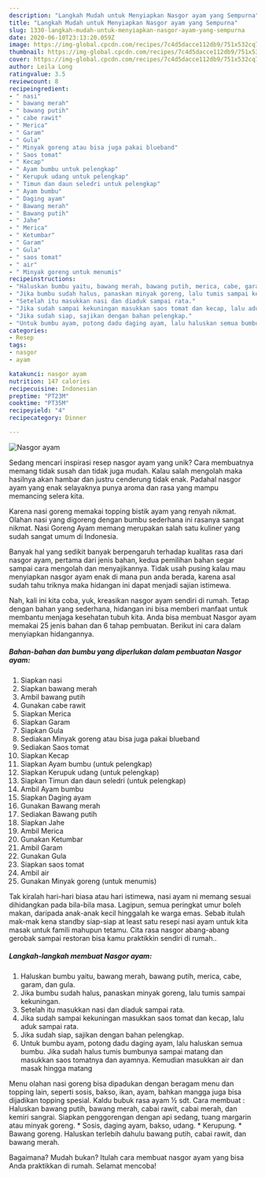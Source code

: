 ```yaml
---
description: "Langkah Mudah untuk Menyiapkan Nasgor ayam yang Sempurna"
title: "Langkah Mudah untuk Menyiapkan Nasgor ayam yang Sempurna"
slug: 1330-langkah-mudah-untuk-menyiapkan-nasgor-ayam-yang-sempurna
date: 2020-06-10T23:13:20.059Z
image: https://img-global.cpcdn.com/recipes/7c4d5dacce112db9/751x532cq70/nasgor-ayam-foto-resep-utama.jpg
thumbnail: https://img-global.cpcdn.com/recipes/7c4d5dacce112db9/751x532cq70/nasgor-ayam-foto-resep-utama.jpg
cover: https://img-global.cpcdn.com/recipes/7c4d5dacce112db9/751x532cq70/nasgor-ayam-foto-resep-utama.jpg
author: Leila Long
ratingvalue: 3.5
reviewcount: 8
recipeingredient:
- " nasi"
- " bawang merah"
- " bawang putih"
- " cabe rawit"
- " Merica"
- " Garam"
- " Gula"
- " Minyak goreng atau bisa juga pakai blueband"
- " Saos tomat"
- " Kecap"
- " Ayam bumbu untuk pelengkap"
- " Kerupuk udang untuk pelengkap"
- " Timun dan daun seledri untuk pelengkap"
- " Ayam bumbu"
- " Daging ayam"
- " Bawang merah"
- " Bawang putih"
- " Jahe"
- " Merica"
- " Ketumbar"
- " Garam"
- " Gula"
- " saos tomat"
- " air"
- " Minyak goreng untuk menumis"
recipeinstructions:
- "Haluskan bumbu yaitu, bawang merah, bawang putih, merica, cabe, garam, dan gula."
- "Jika bumbu sudah halus, panaskan minyak goreng, lalu tumis sampai kekuningan."
- "Setelah itu masukkan nasi dan diaduk sampai rata."
- "Jika sudah sampai kekuningan masukkan saos tomat dan kecap, lalu aduk sampai rata."
- "Jika sudah siap, sajikan dengan bahan pelengkap."
- "Untuk bumbu ayam, potong dadu daging ayam, lalu haluskan semua bumbu. Jika sudah halus tumis bumbunya sampai matang dan masukkan saos tomatnya dan ayamnya. Kemudian masukkan air dan masak hingga matang"
categories:
- Resep
tags:
- nasgor
- ayam

katakunci: nasgor ayam 
nutrition: 147 calories
recipecuisine: Indonesian
preptime: "PT23M"
cooktime: "PT35M"
recipeyield: "4"
recipecategory: Dinner

---
```



![Nasgor ayam](https://img-global.cpcdn.com/recipes/7c4d5dacce112db9/751x532cq70/nasgor-ayam-foto-resep-utama.jpg)

Sedang mencari inspirasi resep nasgor ayam yang unik? Cara membuatnya memang tidak susah dan tidak juga mudah. Kalau salah mengolah maka hasilnya akan hambar dan justru cenderung tidak enak. Padahal nasgor ayam yang enak selayaknya punya aroma dan rasa yang mampu memancing selera kita.

Karena nasi goreng memakai topping bistik ayam yang renyah nikmat. Olahan nasi yang digoreng dengan bumbu sederhana ini rasanya sangat nikmat. Nasi Goreng Ayam memang merupakan salah satu kuliner yang sudah sangat umum di Indonesia.

Banyak hal yang sedikit banyak berpengaruh terhadap kualitas rasa dari nasgor ayam, pertama dari jenis bahan, kedua pemilihan bahan segar sampai cara mengolah dan menyajikannya. Tidak usah pusing kalau mau menyiapkan nasgor ayam enak di mana pun anda berada, karena asal sudah tahu triknya maka hidangan ini dapat menjadi sajian istimewa.


Nah, kali ini kita coba, yuk, kreasikan nasgor ayam sendiri di rumah. Tetap dengan bahan yang sederhana, hidangan ini bisa memberi manfaat untuk membantu menjaga kesehatan tubuh kita. Anda bisa membuat Nasgor ayam memakai 25 jenis bahan dan 6 tahap pembuatan. Berikut ini cara dalam menyiapkan hidangannya.

<!--inarticleads1-->

##### Bahan-bahan dan bumbu yang diperlukan dalam pembuatan Nasgor ayam:

1. Siapkan  nasi
1. Siapkan  bawang merah
1. Ambil  bawang putih
1. Gunakan  cabe rawit
1. Siapkan  Merica
1. Siapkan  Garam
1. Siapkan  Gula
1. Sediakan  Minyak goreng atau bisa juga pakai blueband
1. Sediakan  Saos tomat
1. Siapkan  Kecap
1. Siapkan  Ayam bumbu (untuk pelengkap)
1. Siapkan  Kerupuk udang (untuk pelengkap)
1. Siapkan  Timun dan daun seledri (untuk pelengkap)
1. Ambil  Ayam bumbu
1. Siapkan  Daging ayam
1. Gunakan  Bawang merah
1. Sediakan  Bawang putih
1. Siapkan  Jahe
1. Ambil  Merica
1. Gunakan  Ketumbar
1. Ambil  Garam
1. Gunakan  Gula
1. Siapkan  saos tomat
1. Ambil  air
1. Gunakan  Minyak goreng (untuk menumis)


Tak kiralah hari-hari biasa atau hari istimewa, nasi ayam ni memang sesuai dihidangkan pada bila-bila masa. Lagipun, semua peringkat umur boleh makan, daripada anak-anak kecil hinggalah ke warga emas. Sebab itulah mak-mak kena standby siap-siap at least satu resepi nasi ayam untuk kita masak untuk famili mahupun tetamu. Cita rasa nasgor abang-abang gerobak sampai restoran bisa kamu praktikkin sendiri di rumah.. 

<!--inarticleads2-->

##### Langkah-langkah membuat Nasgor ayam:

1. Haluskan bumbu yaitu, bawang merah, bawang putih, merica, cabe, garam, dan gula.
1. Jika bumbu sudah halus, panaskan minyak goreng, lalu tumis sampai kekuningan.
1. Setelah itu masukkan nasi dan diaduk sampai rata.
1. Jika sudah sampai kekuningan masukkan saos tomat dan kecap, lalu aduk sampai rata.
1. Jika sudah siap, sajikan dengan bahan pelengkap.
1. Untuk bumbu ayam, potong dadu daging ayam, lalu haluskan semua bumbu. Jika sudah halus tumis bumbunya sampai matang dan masukkan saos tomatnya dan ayamnya. Kemudian masukkan air dan masak hingga matang


Menu olahan nasi goreng bisa dipadukan dengan beragam menu dan topping lain, seperti sosis, bakso, ikan, ayam, bahkan mangga juga bisa dijadikan topping spesial. Kaldu bubuk rasa ayam ½ sdt. Cara membuat : Haluskan bawang putih, bawang merah, cabai rawit, cabai merah, dan kemiri sangrai. Siapkan penggorengan dengan api sedang, tuang margarin atau minyak goreng. * Sosis, daging ayam, bakso, udang. * Kerupung. * Bawang goreng. Haluskan terlebih dahulu bawang putih, cabai rawit, dan bawang merah. 

Bagaimana? Mudah bukan? Itulah cara membuat nasgor ayam yang bisa Anda praktikkan di rumah. Selamat mencoba!
